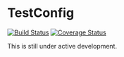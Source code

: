 # TestConfig

[![Build Status](https://travis-ci.org/saclark/test_config.svg?branch=master)](https://travis-ci.org/saclark/test_config) [![Coverage Status](https://coveralls.io/repos/saclark/test_config/badge.png)](https://coveralls.io/r/saclark/test_config)

This is still under active development.
